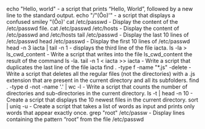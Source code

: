 echo "Hello, world" -  a script that prints “Hello, World”, followed by a new line to the standard output.
echo "/"(Ôo)'" -  a script that displays a confused smiley "(Ôo)'
cat /etc/passwd - Display the content of the /etc/passwd file.
cat /etc/passwd /etc/hosts - Display the content of /etc/passwd and /etc/hosts
tail /etc/passwd - Display the last 10 lines of /etc/passwd
head /etc/passwd - Display the first 10 lines of /etc/passwd
head -n 3 iacta | tail -n 1 - displays the third line of the file iacta.
ls -la > ls_cwd_content - Write a script that writes into the file ls_cwd_content the result of the command ls -la. 
tail -n 1 < iacta >> iacta - Write a script that duplicates the last line of the file iacta
find . -type f -name "*.js" -delete - Write a script that deletes all the regular files (not the directories) with a .js extension that are present in the current directory and all its subfolders.
find . -type d -not -name '.' | wc -l - Write a script that counts the number of directories and sub-directories in the current directory.
ls -t | head -n 10 - Create a script that displays the 10 newest files in the current directory.
sort | uniq -u - Create a script that takes a list of words as input and prints only words that appear exactly once.
grep "root" /etc/passw - Display lines containing the pattern “root” from the file /etc/passwd


